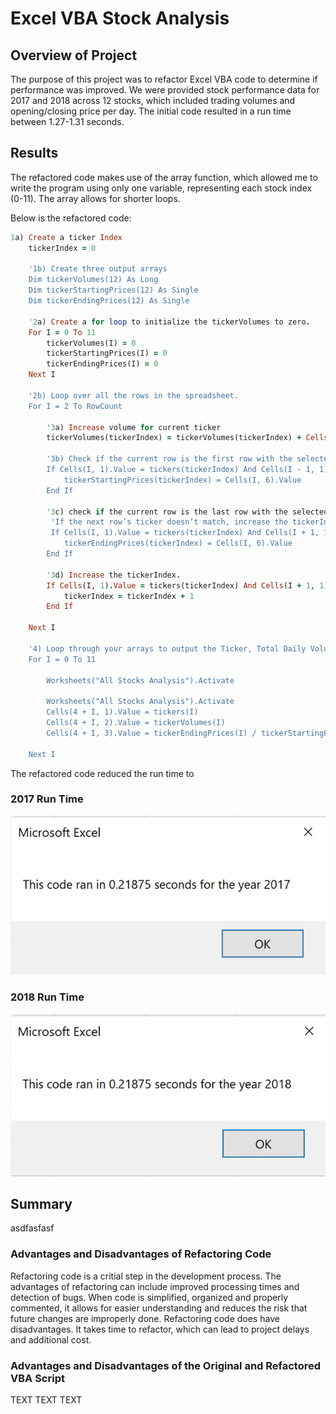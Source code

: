 # Excel VBA Stock Analysis
## Overview of Project
The purpose of this project was to refactor Excel VBA code to determine if performance was improved. We were provided stock performance data for 2017 and 2018 across 12 stocks, which included trading volumes and opening/closing price per day. The initial code resulted in a run time between 1.27-1.31 seconds.

## Results
The refactored code makes use of the array function, which allowed me to write the program using only one variable, representing each stock index (0-11). The array allows for shorter loops.

Below is the refactored code:

```ruby
1a) Create a ticker Index
    tickerIndex = 0

    '1b) Create three output arrays
    Dim tickerVolumes(12) As Long
    Dim tickerStartingPrices(12) As Single
    Dim tickerEndingPrices(12) As Single
    
    '2a) Create a for loop to initialize the tickerVolumes to zero.
    For I = 0 To 11
        tickerVolumes(I) = 0
        tickerStartingPrices(I) = 0
        tickerEndingPrices(I) = 0
    Next I
        
    '2b) Loop over all the rows in the spreadsheet.
    For I = 2 To RowCount
    
        '3a) Increase volume for current ticker
        tickerVolumes(tickerIndex) = tickerVolumes(tickerIndex) + Cells(I, 8).Value

        '3b) Check if the current row is the first row with the selected tickerIndex.
        If Cells(I, 1).Value = tickers(tickerIndex) And Cells(I - 1, 1).Value <> tickers(tickerIndex) Then
            tickerStartingPrices(tickerIndex) = Cells(I, 6).Value
        End If
        
        '3c) check if the current row is the last row with the selected ticker
         'If the next row’s ticker doesn’t match, increase the tickerIndex.
         If Cells(I, 1).Value = tickers(tickerIndex) And Cells(I + 1, 1).Value <> tickers(tickerIndex) Then
            tickerEndingPrices(tickerIndex) = Cells(I, 6).Value
        End If

        '3d) Increase the tickerIndex.
        If Cells(I, 1).Value = tickers(tickerIndex) And Cells(I + 1, 1).Value <> tickers(tickerIndex) Then
            tickerIndex = tickerIndex + 1
        End If
    
    Next I
    
    '4) Loop through your arrays to output the Ticker, Total Daily Volume, and Return.
    For I = 0 To 11
        
        Worksheets("All Stocks Analysis").Activate
        
        Worksheets("All Stocks Analysis").Activate
        Cells(4 + I, 1).Value = tickers(I)
        Cells(4 + I, 2).Value = tickerVolumes(I)
        Cells(4 + I, 3).Value = tickerEndingPrices(I) / tickerStartingPrices(I) - 1
        
    Next I
```

The refactored code reduced the run time to 

### 2017 Run Time
![2017 Run Time](/Resources/VBA_Challenge_2017.png)

### 2018 Run Time
![2018 Run Time](/Resources/VBA_Challenge_2018.png)

## Summary
asdfasfasf

### Advantages and Disadvantages of Refactoring Code
Refactoring code is a critial step in the development process. The advantages of refactoring can include improved processing times and detection of bugs. When code is simplified, organized and properly commented, it allows for easier understanding and reduces the risk that future changes are improperly done. Refactoring code does have disadvantages. It takes time to refactor, which can lead to project delays and additional cost.
### Advantages and Disadvantages of the Original and Refactored VBA Script
TEXT TEXT TEXT